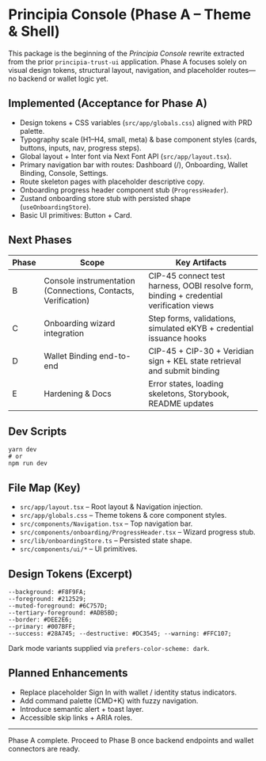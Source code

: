 # Principia Console (Phase A – Theme & Shell)

This package is the beginning of the *Principia Console* rewrite extracted from the prior `principia-trust-ui` application. Phase A focuses solely on visual design tokens, structural layout, navigation, and placeholder routes—no backend or wallet logic yet.

## Implemented (Acceptance for Phase A)
- Design tokens + CSS variables (`src/app/globals.css`) aligned with PRD palette.
- Typography scale (H1–H4, small, meta) & base component styles (cards, buttons, inputs, nav, progress steps).
- Global layout + Inter font via Next Font API (`src/app/layout.tsx`).
- Primary navigation bar with routes: Dashboard (/), Onboarding, Wallet Binding, Console, Settings.
- Route skeleton pages with placeholder descriptive copy.
- Onboarding progress header component stub (`ProgressHeader`).
- Zustand onboarding store stub with persisted shape (`useOnboardingStore`).
- Basic UI primitives: Button + Card.

## Next Phases
| Phase | Scope | Key Artifacts |
|-------|-------|---------------|
| B | Console instrumentation (Connections, Contacts, Verification) | CIP-45 connect test harness, OOBI resolve form, binding + credential verification views |
| C | Onboarding wizard integration | Step forms, validations, simulated eKYB + credential issuance hooks |
| D | Wallet Binding end-to-end | CIP-45 + CIP-30 + Veridian sign + KEL state retrieval and submit binding |
| E | Hardening & Docs | Error states, loading skeletons, Storybook, README updates |

## Dev Scripts
```
yarn dev
# or
npm run dev
```

## File Map (Key)
- `src/app/layout.tsx` – Root layout & Navigation injection.
- `src/app/globals.css` – Theme tokens & core component styles.
- `src/components/Navigation.tsx` – Top navigation bar.
- `src/components/onboarding/ProgressHeader.tsx` – Wizard progress stub.
- `src/lib/onboardingStore.ts` – Persisted state shape.
- `src/components/ui/*` – UI primitives.

## Design Tokens (Excerpt)
```
--background: #F8F9FA;
--foreground: #212529;
--muted-foreground: #6C757D;
--tertiary-foreground: #ADB5BD;
--border: #DEE2E6;
--primary: #007BFF;
--success: #28A745; --destructive: #DC3545; --warning: #FFC107;
```
Dark mode variants supplied via `prefers-color-scheme: dark`.

## Planned Enhancements
- Replace placeholder Sign In with wallet / identity status indicators.
- Add command palette (CMD+K) with fuzzy navigation.
- Introduce semantic alert + toast layer.
- Accessible skip links + ARIA roles.

---
Phase A complete. Proceed to Phase B once backend endpoints and wallet connectors are ready.
